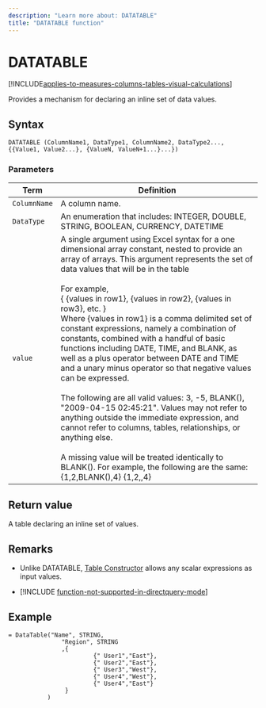 ```yaml
---
description: "Learn more about: DATATABLE"
title: "DATATABLE function"
---
```

# DATATABLE

[!INCLUDE[applies-to-measures-columns-tables-visual-calculations](includes/applies-to-measures-columns-tables-visual-calculations.md)]

Provides a mechanism for declaring an inline set of data values.

## Syntax

```dax
DATATABLE (ColumnName1, DataType1, ColumnName2, DataType2..., {{Value1, Value2...}, {ValueN, ValueN+1...}...})
```

### Parameters

|Term|Definition|
|--------|--------------|
|`ColumnName`|A column name.|
|`DataType`|An enumeration that includes: INTEGER, DOUBLE, STRING, BOOLEAN, CURRENCY, DATETIME|
|`value`|A single argument using Excel syntax for a one dimensional array constant, nested to provide an array of arrays.  This argument represents the set of data values that will be in the table<br /><br />For example,<br />{ {values in row1}, {values in row2}, {values in row3}, etc. }<br />Where {values in row1} is a comma delimited set of constant expressions, namely a combination of constants, combined with a handful of basic functions including DATE, TIME, and BLANK, as well as a plus operator between DATE and TIME and a unary minus operator so that negative values can be expressed.<br /><br />The following are all valid values: 3, -5, BLANK(), "2009-04-15 02:45:21". Values may not refer to anything outside the immediate expression, and cannot refer to columns, tables, relationships, or anything else.<br /><br />A missing value will be treated identically to BLANK().  For example, the following are the same:   {1,2,BLANK(),4}  {1,2,,4}|

## Return value

A table declaring an inline set of values.

## Remarks

- Unlike DATATABLE, [Table Constructor](table-constructor.md) allows any scalar expressions as input values.

- [!INCLUDE [function-not-supported-in-directquery-mode](includes/function-not-supported-in-directquery-mode.md)]

## Example

```dax
= DataTable("Name", STRING,
               "Region", STRING
               ,{
                        {" User1","East"},
                        {" User2","East"},
                        {" User3","West"},
                        {" User4","West"},
                        {" User4","East"}
                }
           )
```
